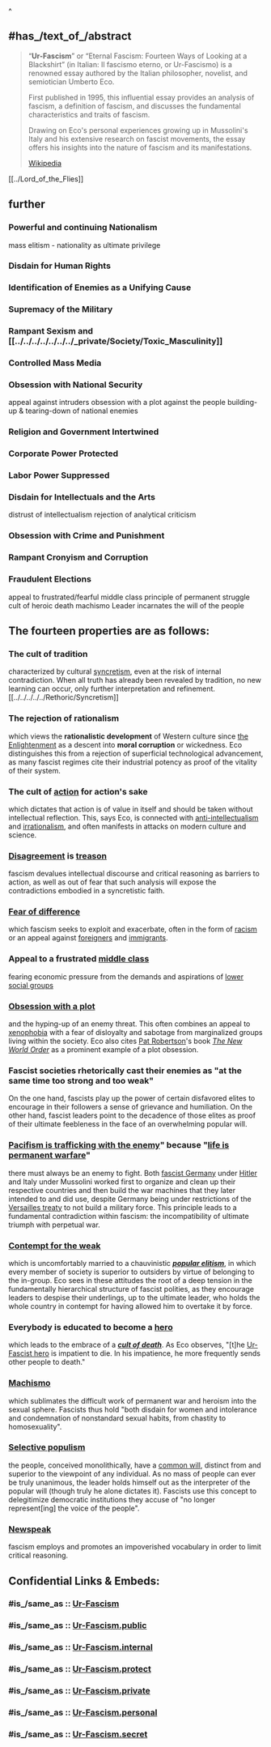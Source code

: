 ^
## #has_/text_of_/abstract 

> “**Ur-Fascism**” or “Eternal Fascism: Fourteen Ways of Looking at a Blackshirt” 
> (in Italian: Il fascismo eterno, or Ur-Fascismo) is a renowned essay 
> authored by the Italian philosopher, novelist, and semiotician Umberto Eco. 
> 
> First published in 1995, this influential essay provides an analysis of fascism, 
> a definition of fascism, and discusses the fundamental characteristics 
> and traits of fascism. 
> 
> Drawing on Eco's personal experiences growing up in Mussolini's Italy 
> and his extensive research on fascist movements, 
> the essay offers his insights into the nature of fascism and its manifestations.
>
> [Wikipedia](https://en.wikipedia.org/wiki/Ur-Fascism)

[[../Lord_of_the_Flies]] 
## further 

### Powerful and continuing Nationalism 
mass elitism - nationality as ultimate privilege 

### Disdain for Human Rights 
### Identification of Enemies as a Unifying Cause 

### Supremacy of the Military 

### Rampant Sexism and [[../../../../../../../_private/Society/Toxic_Masculinity]] 

### Controlled Mass Media 

### Obsession with National Security 
appeal against intruders
obsession with a plot against the people 
building-up & tearing-down of national enemies 

### Religion and Government Intertwined 

### Corporate Power Protected 

### Labor Power Suppressed 

### Disdain for Intellectuals and the Arts 
distrust of intellectualism 
rejection of analytical criticism

### Obsession with Crime and Punishment 

### Rampant Cronyism and Corruption 

### Fraudulent Elections 


appeal to frustrated/fearful middle class 
principle of permanent struggle
cult of heroic death
machismo
Leader incarnates the will of the people

## The fourteen properties are as follows:

### The cult of tradition
characterized by cultural [syncretism](https://en.wikipedia.org/wiki/Syncretism "Syncretism"), even at the risk of internal contradiction. 
When all truth has already been revealed by tradition, no new learning can occur, 
only further interpretation and refinement. [[../../../../../Rethoric/Syncretism]] 
### The rejection of rationalism
which views the __rationalistic development__ of Western culture 
since [the Enlightenment](https://en.wikipedia.org/wiki/Age_of_Enlightenment "Age of Enlightenment") as a descent into __moral corruption__ or wickedness. 
Eco distinguishes this from a rejection of superficial technological advancement, 
as many fascist regimes cite their industrial potency 
as proof of the vitality of their system.
### The cult of [action](https://en.wikipedia.org/wiki/Action_(philosophy) "Action (philosophy)") for action's sake
which dictates that action is of value in itself 
and should be taken without intellectual reflection. 
This, says Eco, is connected with [anti-intellectualism](https://en.wikipedia.org/wiki/Anti-intellectualism "Anti-intellectualism") and [irrationalism](https://en.wikipedia.org/wiki/Irrationalism "Irrationalism"), 
and often manifests in attacks on modern culture and science.
### [Disagreement](https://en.wikipedia.org/wiki/Dissent "Dissent") is [treason](https://en.wikipedia.org/wiki/Treason "Treason")
fascism devalues intellectual discourse and critical reasoning as barriers to action, 
as well as out of fear that such analysis will expose the contradictions 
embodied in a syncretistic faith.
### [Fear of difference](https://en.wikipedia.org/wiki/Fear#Uncertainty "Fear") 
which fascism seeks to exploit and exacerbate, 
often in the form of [racism](https://en.wikipedia.org/wiki/Racism "Racism") or an appeal against [foreigners](https://en.wikipedia.org/wiki/Alien_(law) "Alien (law)") and [immigrants](https://en.wikipedia.org/wiki/Immigration "Immigration").
### Appeal to a frustrated [middle class](https://en.wikipedia.org/wiki/Middle_class "Middle class") 
fearing economic pressure from the demands and aspirations of [lower social groups](https://en.wikipedia.org/wiki/Working_class "Working class") 
### [Obsession with a plot](https://en.wikipedia.org/wiki/Conspiracy_theory "Conspiracy theory") 
and the hyping-up of an enemy threat. 
This often combines an appeal to [xenophobia](https://en.wikipedia.org/wiki/Xenophobia "Xenophobia") 
with a fear of disloyalty and sabotage from marginalized groups 
living within the society. 
Eco also cites [Pat Robertson](https://en.wikipedia.org/wiki/Pat_Robertson "Pat Robertson")'s book _[The New World Order](https://en.wikipedia.org/wiki/The_New_World_Order_(Robertson) "The New World Order (Robertson)")_ 
as a prominent example of a plot obsession.
### Fascist societies rhetorically cast their enemies as "**at the same time too strong and too weak**" 
On the one hand, fascists play up the power of certain disfavored elites 
to encourage in their followers a sense of grievance and humiliation. 
On the other hand, fascist leaders point to the decadence of those elites 
as proof of their ultimate feebleness in the face of an overwhelming popular will.
### [Pacifism is trafficking with the enemy](https://en.wikipedia.org/wiki/Pacifism#Criticism "Pacifism")" because "**[life is permanent warfare](https://en.wikipedia.org/wiki/Perpetual_war#In_socioeconomics_and_politics "Perpetual war")**" 
there must always be an enemy to fight. Both [fascist Germany](https://en.wikipedia.org/wiki/Nazi_Germany "Nazi Germany") under [Hitler](https://en.wikipedia.org/wiki/Adolf_Hitler "Adolf Hitler") and Italy under Mussolini worked first to organize and clean up their respective countries and then build the war machines that they later intended to and did use, despite Germany being under restrictions of the [Versailles treaty](https://en.wikipedia.org/wiki/Treaty_of_Versailles "Treaty of Versailles") to not build a military force. This principle leads to a fundamental contradiction within fascism: the incompatibility of ultimate triumph with perpetual war.
### [Contempt for the weak](https://en.wikipedia.org/wiki/Chauvinism "Chauvinism") 
which is uncomfortably married to a chauvinistic _**[popular elitism](https://en.wikipedia.org/wiki/Collective_narcissism "Collective narcissism")**_, in which every member of society is superior to outsiders by virtue of belonging to the in-group. Eco sees in these attitudes the root of a deep tension in the fundamentally hierarchical structure of fascist polities, as they encourage leaders to despise their underlings, up to the ultimate leader, who holds the whole country in contempt for having allowed him to overtake it by force. 
### Everybody is educated to become a [hero](https://en.wikipedia.org/wiki/Hero "Hero") 
which leads to the embrace of a _**[cult of death](https://en.wikipedia.org/wiki/Cult#Destructive_cults "Cult")**_. As Eco observes, "[t]he [Ur-Fascist hero](https://en.wikipedia.org/wiki/New_Man_(utopian_concept)#Fascist_New_Man "New Man (utopian concept)") is impatient to die. In his impatience, he more frequently sends other people to death."
### [Machismo](https://en.wikipedia.org/wiki/Machismo "Machismo") 
which sublimates the difficult work of permanent war and heroism into the sexual sphere. Fascists thus hold "both disdain for women and intolerance and condemnation of nonstandard sexual habits, from chastity to homosexuality".
### [Selective populism](https://en.wikipedia.org/wiki/Right-wing_populism "Right-wing populism") 
the people, conceived monolithically, have a [common will](https://en.wikipedia.org/wiki/General_will "General will"), 
distinct from and superior to the viewpoint of any individual. 
As no mass of people can ever be truly unanimous, 
the leader holds himself out as the interpreter of the popular will 
(though truly he alone dictates it). 
Fascists use this concept to delegitimize democratic institutions 
they accuse of "no longer represent[ing] the voice of the people".
### [Newspeak](https://en.wikipedia.org/wiki/Newspeak "Newspeak") 
fascism employs and promotes an impoverished vocabulary 
in order to limit critical reasoning.


## Confidential Links & Embeds: 

### #is_/same_as :: [Ur-Fascism](/_Standards/Society/Communication/Media/Writing/Book/Author/Eco,Umberto/Ur-Fascism.md) 

### #is_/same_as :: [Ur-Fascism.public](/_public/Society/Communication/Media/Writing/Book/Author/Eco,Umberto/Ur-Fascism.public.md) 

### #is_/same_as :: [Ur-Fascism.internal](/_internal/Society/Communication/Media/Writing/Book/Author/Eco,Umberto/Ur-Fascism.internal.md) 

### #is_/same_as :: [Ur-Fascism.protect](/_protect/Society/Communication/Media/Writing/Book/Author/Eco,Umberto/Ur-Fascism.protect.md) 

### #is_/same_as :: [Ur-Fascism.private](/_private/Society/Communication/Media/Writing/Book/Author/Eco,Umberto/Ur-Fascism.private.md) 

### #is_/same_as :: [Ur-Fascism.personal](/_personal/Society/Communication/Media/Writing/Book/Author/Eco,Umberto/Ur-Fascism.personal.md) 

### #is_/same_as :: [Ur-Fascism.secret](/_secret/Society/Communication/Media/Writing/Book/Author/Eco,Umberto/Ur-Fascism.secret.md)

